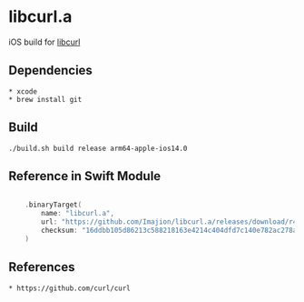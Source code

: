 # libcurl.a
iOS build for [libcurl](https://curl.se/dev/source.html)

## Dependencies

    * xcode
    * brew install git


## Build

    ./build.sh build release arm64-apple-ios14.0


## Reference in Swift Module

``` swift

    .binaryTarget(
        name: "libcurl.a",
        url: "https://github.com/Imajion/libcurl.a/releases/download/r4/libcurl.a.xcframework.zip",
        checksum: "16ddbb105d86213c588218163e4214c404dfd7c140e782ac278a3119fb2442e7"
    )

```

## References

    * https://github.com/curl/curl
